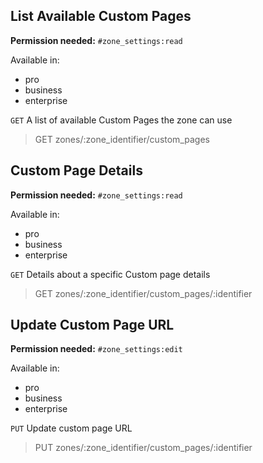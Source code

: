 ## List Available Custom Pages

**Permission needed:** `#zone_settings:read`

Available in:

* pro
* business
* enterprise

`GET` A list of available Custom Pages the zone can use

> GET zones/:zone_identifier/custom_pages


## Custom Page Details

**Permission needed:** `#zone_settings:read`

Available in:

* pro
* business
* enterprise

`GET` Details about a specific Custom page details

> GET zones/:zone_identifier/custom_pages/:identifier


## Update Custom Page URL

**Permission needed:** `#zone_settings:edit`

Available in:

* pro
* business
* enterprise

`PUT` Update custom page URL

> PUT zones/:zone_identifier/custom_pages/:identifier

